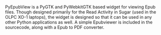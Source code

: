 PyEpubView is a PyGTK and PyWebkitGTK based widget for viewing Epub files. Though designed primarily for the Read Activity in Sugar (used in the OLPC XO-1 laptops), the widget is designed so that it can be used in any other Python applications as well. A simple Epubviewer is included in the sourcecode, along with a Epub to PDF converter.